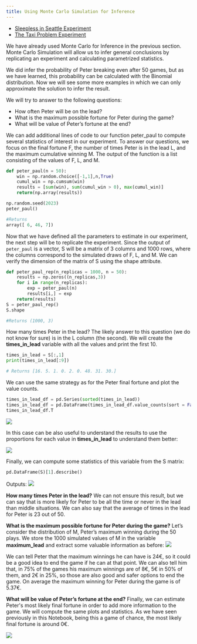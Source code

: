 ```yaml
---
title: Using Monte Carlo Simulation for Inference
---
```


- [Sleepless in Seattle Experiment](/simulating-and-modelling-to-understand-change/module-ii---monte-carlo-simulation/sleepless-in-seattle-experiment)
- [The Taxi Problem Experiment](/simulating-and-modelling-to-understand-change/module-ii---monte-carlo-simulation/the-taxi-problem-experiment)

We have already used Monte Carlo for Inference in the previous section. Monte
Carlo Simulation will allow us to infer general conclusions by replicating an
experiment and calculating parametrized statistics.

We did infer the probability of Peter breaking even after 50 games, but as we have
learned, this probability can be calculated with the Binomial distribution. Now we
will see some more examples in which we can only approximate the solution to
infer the result.

We will try to answer to the following questions:
- How often Peter will be on the lead?
- What is the maximum possible fortune for Peter during the game?
- What will be value of Peter’s fortune at the end?

We can add additional lines of code to our function peter_paul to compute several
statistics of interest in our experiment. To answer our questions, we focus on the
final fortune F, the number of times Peter is in the lead L, and the maximum
cumulative winning M. The output of the function is a list consisting of the values
of F, L, and M.

```python
def peter_paul(n = 50):
	win = np.random.choice([-1,1],n,True)
	cumul_win = np.cumsum(win)
	results = [sum(win), sum(cumul_win > 0), max(cumul_win)]
	return(np.array(results))
```

```python
np.random.seed(2023)
peter_paul()

#Returns
array([ 6, 46, 7])
```

Now that we have defined all the parameters to estimate in our experiment, the next step will be to replicate the experiment. Since the output of `peter_paul` is a vector, S will be a matrix of 3 columns and 1000 rows, where the columns correspond to the simulated draws of F, L, and M. We can verify the dimension of the matrix of S using the shape attribute.

```python
def peter_paul_rep(n_replicas = 1000, n = 50):
	results = np.zeros((n_replicas,3))
	for i in range(n_replicas):
		exp = peter_paul(n)
		results[i,] = exp
	return(results)
S = peter_paul_rep()
S.shape

#Returns (1000, 3)
```

How many times Peter in the lead? The likely answer to this question (we do not know for sure) is
in the L column (the second). We will create the **times_in_lead** variable with all the values and print the first 10.

```python
times_in_lead = S[:,1]
print(times_in_lead[:9])

# Returns [16. 5. 1. 0. 2. 0. 48. 31. 30.]
```

We can use the same strategy as for the Peter final fortune and plot the value counts.
```python
times_in_lead_df = pd.Series(sorted(times_in_lead))
times_in_lead_df = pd.DataFrame(times_in_lead_df.value_counts(sort = False))
times_in_lead_df.T
```
![](../attachments/screenshot-2024-02-27-at-220933.png)

In this case can be also useful to understand the results to use the proportions for each value in
**times_in_lead** to understand them better:

![](../attachments/screenshot-2024-02-27-at-221006.png)

Finally, we can compute some statistics of this variable from the S matrix:
```python
pd.DataFrame(S)[1].describe()
```
Outputs:
![](../attachments/screenshot-2024-02-27-at-221046.png)

**How many times Peter in the lead?**
We can not ensure this result, but we can say that is more likely for Peter to be all
the time or never in the lead than middle situations. We can also say that the
average of times in the lead for Peter is 23 out of 50.

**What is the maximum possible fortune for Peter during the game?**
Let’s consider the distribution of M, Peter’s maximum winning during the 50 plays.
We store the 1000 simulated values of M in the variable **maximum_lead** and
extract some valuable information as before:
![](../attachments/screenshot-2024-02-27-at-221128.png)

We can tell Peter that the maximum winnings he can have is 24€, so it could be a
good idea to end the game if he can at that point. We can also tell him that, in 75%
of the games his maximum winnings are of 8€, 5€ in 50% of them, and 2€ in 25%,
so those are also good and safer options to end the game.
On average the maximum winning for Peter during the game is of 5.37€.

**What will be value of Peter’s fortune at the end?**
Finally, we can estimate Peter's most likely final fortune in order to add more information to
the game. We will compute the same plots and statistics. As we have seen previously in this
Notebook, being this a game of chance, the most likely final fortune is around 0€.

![](../attachments/screenshot-2024-02-27-at-221243.png)

